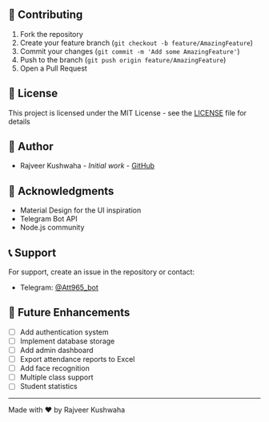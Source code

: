 
## 🤝 Contributing

1. Fork the repository
2. Create your feature branch (`git checkout -b feature/AmazingFeature`)
3. Commit your changes (`git commit -m 'Add some AmazingFeature'`)
4. Push to the branch (`git push origin feature/AmazingFeature`)
5. Open a Pull Request

## 📄 License

This project is licensed under the MIT License - see the [LICENSE](LICENSE) file for details

## 👥 Author

- Rajveer Kushwaha - *Initial work* - [GitHub](https://github.com/rajveerkushwaha)

## 🙏 Acknowledgments

- Material Design for the UI inspiration
- Telegram Bot API
- Node.js community

## 📞 Support

For support, create an issue in the repository or contact:
- Telegram: [@Att965_bot](https://t.me/Att965_bot)

## 🔮 Future Enhancements

- [ ] Add authentication system
- [ ] Implement database storage
- [ ] Add admin dashboard
- [ ] Export attendance reports to Excel
- [ ] Add face recognition
- [ ] Multiple class support
- [ ] Student statistics

---
Made with ❤️ by Rajveer Kushwaha
